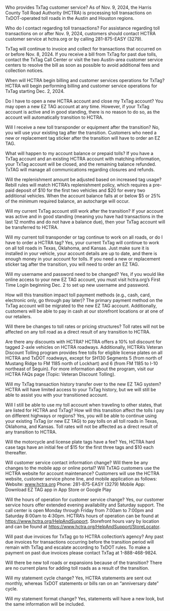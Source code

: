 Who provides TxTag customer service?
As of Nov. 9, 2024, the Harris County Toll Road Authority (HCTRA) is processing toll transactions on TxDOT-operated toll roads in the Austin and Houston regions.

Who do I contact regarding toll transactions?
For assistance regarding toll transactions on or after Nov. 9, 2024, customers should contact HCTRA customer service at hctra.org or by calling 281-875-EASY (3279).

TxTag will continue to invoice and collect for transactions that occurred on or before Nov. 8, 2024. If you receive a bill from TxTag for past due tolls, contact the TxTag Call Center or visit the two Austin-area customer service centers to resolve the bill as soon as possible to avoid additional fees and collection notices.

When will HCTRA begin billing and customer services operations for TxTag?
HCTRA will begin performing billing and customer service operations for TxTag starting Dec. 2, 2024.

Do I have to open a new HCTRA account and close my TxTag account?
You may open a new EZ TAG account at any time. However, if your TxTag account is active and in good standing, there is no reason to do so, as the account will automatically transition to HCTRA.

Will I receive a new toll transponder or equipment after the transition?
No, you will use your existing tag after the transition. Customers who need a new or replacement tag sticker after the transition will have to order an EZ TAG.

What will happen to my account balance or prepaid tolls?
If you have a TxTag account and an existing HCTRA account with matching information, your TxTag account will be closed, and the remaining balance refunded. TxTAG will manage all communications regarding closures and refunds.

Will the replenishment amount be adjusted based on increased tag usage?
Rebill rules will match HCTRA’s replenishment policy, which requires a pre-paid deposit of $10 for the first two vehicles and $20 for every two additional vehicles. When the account balance falls at or below $5 or 25% of the minimum required balance, an autocharge will occur.

Will my current TxTag account still work after the transition?
If your account was active and in good standing (meaning you have had transactions in the last 12 months and do not have a balance due), then your TxTag account will be transferred to HCTRA.

Will my current toll transponder or tag continue to work on all roads, or do I have to order a HCTRA tag?
Yes, your current TxTag will continue to work on all toll roads in Texas, Oklahoma, and Kansas. Just make sure it is installed in your vehicle, your account details are up to date, and there is enough money in your account for tolls. If you need a new or replacement sticker tag after the transition, you will need to order an EZ TAG.

Will my username and password need to be changed?
Yes, if you would like online access to your new EZ TAG account, you must visit hctra.org’s First Time Login beginning Dec. 2 to set up new username and password.

How will this transition impact toll payment methods (e.g., cash, card, electronic only, go through pay later)?
The primary payment method on the TxTag account will be migrated to the new EZ TAG account. Additionally, customers will be able to pay in cash at our storefront locations or at one of our retailers.

Will there be changes to toll rates or pricing structures?
Toll rates will not be affected on any toll road as a direct result of any transition to HCTRA.

Are there any discounts with HCTRA?
HCTRA offers a 10% toll discount for tagged 2-axle vehicles on HCTRA roadways. Additionally, HCTRA’s Veteran Discount Tolling program provides free tolls for eligible license plates on all HCTRA and TxDOT roadways, except for SH130 Segments 5 (from north of Mustang Ridge to FM 1185 north of Lockhart) and 6 (from FM 1185 to I-10 northeast of Seguin). For more information about the program, visit our HCTRA FAQs page (Topic: Veteran Discount Tolling).

Will my TxTag transaction history transfer over to the new EZ TAG system?
HCTRA will have limited access to your TxTag history, but we will still be able to assist you with your transitioned account.

Will I still be able to use my toll account when traveling to other states, that are listed for HCTRA and TxTag? How will this transition affect the tolls I pay on different highways or regions?
Yes, you will be able to continue using your existing TxTag (or new EZ TAG) to pay tolls on all toll roads in Texas, Oklahoma, and Kansas. Toll rates will not be affected as a direct result of any transition to HCTRA.

Will the motorcycle and license plate tags have a fee?
Yes, HCTRA hard case tags have an initial fee of $15 for the first three tags and $10 each thereafter.

Will customer service contact information change? Will there be any changes to the mobile app or online portal? Will TxTAG customers use the HCTRA website for account maintenance?
Customers will use the HCTRA website, customer service phone line, and mobile application as follows:
Website: www.hctra.org
Phone: 281-875-EASY (3279)
Mobile App: Download EZ TAG app in App Store or Google Play

Will the hours of operation for customer service change?
Yes, our customer service hours offer extended evening availability and Saturday support. The call center is open Monday through Friday from 7:00am to 7:00pm and Saturday 8:00am to 4:30pm. HCTRA’s hours of operation can be found at https://www.hctra.org/HelpAndSupport. Storefront hours vary by location and can be found at https://www.hctra.org/HelpAndSupport/StoreLocator.

Will past due invoices for TxTag go to HCTRA collection’s agency?
Any past due invoices for transactions occurring before the transition period will remain with TxTag and escalate according to TxDOT rules. To make a payment on past due invoices please contact TxTag at 1-888-468-9824.

Will there be new toll roads or expansions because of the transition?
There are no current plans for adding toll roads as a result of the transition.

Will my statement cycle change?
Yes, HCTRA statements are sent out monthly, whereas TxDOT statements or bills ran on an “anniversary date” cycle.

Will my statement format change?
Yes, statements will have a new look, but the same information will be included.
